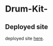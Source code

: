 # Drum-Kit-

## Deployed site 
deployed site <a href="https://inongoy.github.io/Drum-Kit-/">here</a>.
